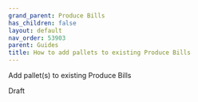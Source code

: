 ```yaml
---
grand_parent: Produce Bills
has_children: false
layout: default
nav_order: 53903
parent: Guides
title: How to add pallets to existing Produce Bills
---
```


Add pallet(s) to existing Produce Bills

Draft
